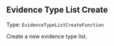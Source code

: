 

## Evidence Type List Create

Type: `EvidenceTypeListCreateFunction`

Create a new evidence type list.


